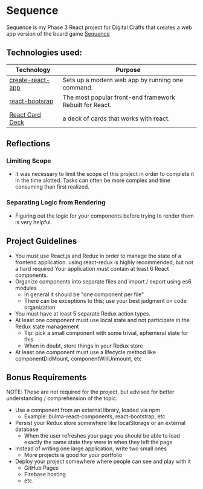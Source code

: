 
# Sequence
Sequence is my Phase 3 React project for Digital Crafts that creates a web app version of the board game [Sequence](https://en.wikipedia.org/wiki/Sequence_(game))

## Technologies used:
| Technology | Purpose |
| ---------- | ------- |
| [create-react-app](https://create-react-app.dev/) | Sets up a modern web app by running one command. |
| [react-bootsrap](https://react-bootstrap.github.io/) | The most popular front-end framework Rebuilt for React. |
| [React Card Deck](https://codepen.io/ursooperduper/pen/EXWxdW?editors=1111) | a deck of cards that works with react. |

## Reflections
### Limiting Scope
* It was necessary to limit the scope of this project in order to complete it in the time alotted. Tasks can often be more complex and time consuming than first realized.
### Separating Logic from Rendering
* Figuring out the logic for your components before trying to render them is very helpful.


## Project Guidelines
* You must use React.js and Redux in order to manage the state of a frontend application.
using react-redux is highly recommended, but not a hard required
Your application must contain at least 6 React components.
* Organize components into separate files and import / export using es6 modules
  * In general it should be "one component per file"
  * There can be exceptions to this; use your best judgment on code organization
* You must have at least 5 separate Redux action types.
* At least one component must use local state and not participate in the Redux state management
  * Tip: pick a small component with some trivial, ephemeral state for this
  * When in doubt, store things in your Redux store
* At least one component must use a lifecycle method like componentDidMount, componentWillUnmount, etc

## Bonus Requirements
NOTE: These are not required for the project, but advised for better understanding / comprehension of the topic.

* Use a component from an external library, loaded via npm
  * Example: bulma-react-components, react-bootstrap, etc
* Persist your Redux store somewhere like localStorage or an external database
  * When the user refreshes your page you should be able to load exactly the same state they were in when they left the page
* Instead of writing one large application, write two small ones
  * More projects is good for your portfolio
* Deploy your project somewhere where people can see and play with it
  * GitHub Pages
  * Firebase hosting
  * etc.

